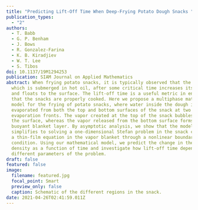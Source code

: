 ```yaml
---
title: "Predicting Lift-Off Time When Deep-Frying Potato Dough Snacks "
publication_types:
  - "2"
authors:
  - T. Babb
  - G. P. Benham
  - J. Bows
  - R. Gonzalez-Farina
  - K. B. Kiradjiev
  - W. T. Lee
  - S. Tibos
doi: 10.1137/19M1294253
publication: SIAM Journal on Applied Mathematics
abstract: When frying potato snacks, it is typically observed that the dough,
  which is submerged in hot oil, after some critical time increases its buoyancy
  and floats to the surface. The lift-off time is a useful metric in ensuring
  that the snacks are properly cooked. Here we propose a multiphase mathematical
  model for the frying of potato snacks, where water inside the dough is
  evaporated from both the top and bottom surfaces of the snack at two receding
  evaporation fronts. The vapor created at the top of the snack bubbles away to
  the surface, whereas the vapor released from the bottom surface forms a
  buoyant blanket layer. By asymptotic analysis, we show that the model
  simplifies to solving a one-dimensional Stefan problem in the snack coupled to
  a thin-film equation in the vapor blanket through a nonlinear boundary
  condition. Using our mathematical model, we predict the change in the snack
  density as a function of time and investigate how lift-off time depends on the
  different parameters of the problem.
draft: false
featured: false
image:
  filename: featured.jpg
  focal_point: Smart
  preview_only: false
  caption: Schematic of the different regions in the snack.
date: 2021-04-26T02:41:59.011Z
---
```

